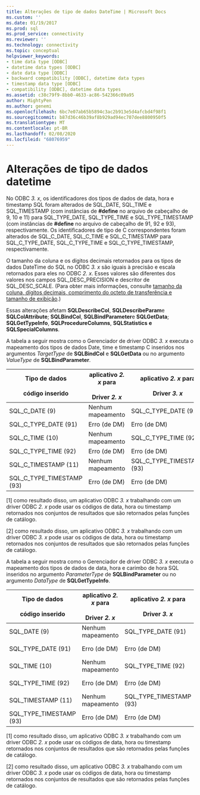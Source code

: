 ```yaml
---
title: Alterações de tipo de dados DateTime | Microsoft Docs
ms.custom: ''
ms.date: 01/19/2017
ms.prod: sql
ms.prod_service: connectivity
ms.reviewer: ''
ms.technology: connectivity
ms.topic: conceptual
helpviewer_keywords:
- time data type [ODBC]
- datetime data types [ODBC]
- date data type [ODBC]
- backward compatibility [ODBC], datetime data types
- timestamp data type [ODBC]
- compatibility [ODBC], datetime data types
ms.assetid: c38c79f9-8bb0-4633-ac86-542366c09a95
author: MightyPen
ms.author: genemi
ms.openlocfilehash: 6bc7e07ab65b5894c3ac2b913e5d4afcbd4f98f1
ms.sourcegitcommit: b87d36c46b39af8b929ad94ec707dee8800950f5
ms.translationtype: MT
ms.contentlocale: pt-BR
ms.lasthandoff: 02/08/2020
ms.locfileid: "68076959"
---
```

# <a name="datetime-data-type-changes"></a>Alterações de tipo de dados datetime
No ODBC *3. x*, os identificadores dos tipos de dados de data, hora e timestamp SQL foram alterados de SQL_DATE, SQL_TIME e SQL_TIMESTAMP (com instâncias de **#define** no arquivo de cabeçalho de 9, 10 e 11) para SQL_TYPE_DATE, SQL_TYPE_TIME e SQL_TYPE_TIMESTAMP (com instâncias de **#define** no arquivo de cabeçalho de 91, 92 e 93), respectivamente. Os identificadores de tipo de C correspondentes foram alterados de SQL_C_DATE, SQL_C_TIME e SQL_C_TIMESTAMP para SQL_C_TYPE_DATE, SQL_C_TYPE_TIME e SQL_C_TYPE_TIMESTAMP, respectivamente.  
  
 O tamanho da coluna e os dígitos decimais retornados para os tipos de dados DateTime do SQL no ODBC *3. x* são iguais à precisão e escala retornados para eles no ODBC *2. x*. Esses valores são diferentes dos valores nos campos SQL_DESC_PRECISION e descritor de SQL_DESC_SCALE. (Para obter mais informações, consulte [tamanho da coluna, dígitos decimais, comprimento do octeto de transferência e tamanho de exibição](../../../odbc/reference/appendixes/column-size-decimal-digits-transfer-octet-length-and-display-size.md).)  
  
 Essas alterações afetam **SQLDescribeCol**, **SQLDescribeParam**e **SQLColAttribute**; **SQLBindCol**, **SQLBindParameter**e **SQLGetData**; **SQLGetTypeInfo**, **SQLProcedureColumns**, **SQLStatistics** **e** **SQLSpecialColumns**.  
  
 A tabela a seguir mostra como o Gerenciador de driver ODBC *3. x* executa o mapeamento dos tipos de dados Date, time e timestamp C inseridos nos argumentos *TargetType* de **SQLBindCol** e **SQLGetData** ou no argumento *ValueType* de **SQLBindParameter**.  
  
|Tipo de dados<br /><br /> código inserido|aplicativo *2. x* para<br /><br /> Driver *2. x*|aplicativo *2. x* para<br /><br /> Driver *3. x*|aplicativo *3. x* para<br /><br /> Driver *2. x*|aplicativo *3. x* para<br /><br /> Driver *3. x*|  
|--------------------------------|-----------------------------------|-----------------------------------|-----------------------------------|-----------------------------------|  
|SQL_C_DATE (9)|Nenhum mapeamento|SQL_C_TYPE_DATE (91)|Nenhum mapeamento [1]|SQL_C_TYPE_DATE (91)|  
|SQL_C_TYPE_DATE (91)|Erro (de DM)|Erro (de DM)|SQL_C_DATE (9)|Nenhum mapeamento [2]|  
|SQL_C_TIME (10)|Nenhum mapeamento|SQL_C_TYPE_TIME (92)|Nenhum mapeamento [1]|SQL_C_TYPE_TIME (92)|  
|SQL_C_TYPE_TIME (92)|Erro (de DM)|Erro (de DM)|SQL_C_TIME (10)|Nenhum mapeamento [2]|  
|SQL_C_TIMESTAMP (11)|Nenhum mapeamento|SQL_C_TYPE_TIMESTAMP (93)|Nenhum mapeamento [1]|SQL_C_TYPE_TIMESTAMP (93)|  
|SQL_C_TYPE_TIMESTAMP (93)|Erro (de DM)|Erro (de DM)|SQL_C_TIMESTAMP (11)|Nenhum mapeamento [2]|  
  
 [1] como resultado disso, um aplicativo ODBC *3. x* trabalhando com um driver ODBC *2. x* pode usar os códigos de data, hora ou timestamp retornados nos conjuntos de resultados que são retornados pelas funções de catálogo.  
  
 [2] como resultado disso, um aplicativo ODBC *3. x* trabalhando com um driver ODBC *3. x* pode usar os códigos de data, hora ou timestamp retornados nos conjuntos de resultados que são retornados pelas funções de catálogo.  
  
 A tabela a seguir mostra como o Gerenciador de driver ODBC *3. x* executa o mapeamento dos tipos de dados de data, hora e carimbo de hora SQL inseridos no argumento *ParameterType* de **SQLBindParameter** ou no argumento *DataType* de **SQLGetTypeInfo**.  
  
|Tipo de dados<br /><br /> código inserido|aplicativo *2. x* para<br /><br /> Driver *2. x*|aplicativo *2. x* para<br /><br /> Driver *3. x*|aplicativo *3. x* para<br /><br /> Driver *2. x*|aplicativo *3. x* para<br /><br /> Driver *3. x*|  
|--------------------------------|-----------------------------------|-----------------------------------|-----------------------------------|-----------------------------------|  
|SQL_DATE (9)|Nenhum mapeamento|SQL_TYPE_DATE (91)|Nenhum mapeamento [1]|SQL_TYPE_DATE (91)|  
|SQL_TYPE_DATE (91)|Erro (de DM)|Erro (de DM)|SQL_DATE (9)|Nenhum mapeamento [2]|  
|SQL_TIME (10)|Nenhum mapeamento|SQL_TYPE_TIME (92)|Nenhum mapeamento [1]|SQL_TYPE_TIME (92)|  
|SQL_TYPE_TIME (92)|Erro (de DM)|Erro (de DM)|SQL_TIME (10)|Nenhum mapeamento [2]|  
|SQL_TIMESTAMP (11)|Nenhum mapeamento|SQL_TYPE_TIMESTAMP (93)|Nenhum mapeamento [1]|SQL_TYPE_TIMESTAMP (93)|  
|SQL_TYPE_TIMESTAMP (93)|Erro (de DM)|Erro (de DM)|SQL_TIMESTAMP (11)|Nenhum mapeamento [2]|  
  
 [1] como resultado disso, um aplicativo ODBC *3. x* trabalhando com um driver ODBC *2. x* pode usar os códigos de data, hora ou timestamp retornados nos conjuntos de resultados que são retornados pelas funções de catálogo.  
  
 [2] como resultado disso, um aplicativo ODBC *3. x* trabalhando com um driver ODBC *3. x* pode usar os códigos de data, hora ou timestamp retornados nos conjuntos de resultados que são retornados pelas funções de catálogo.
